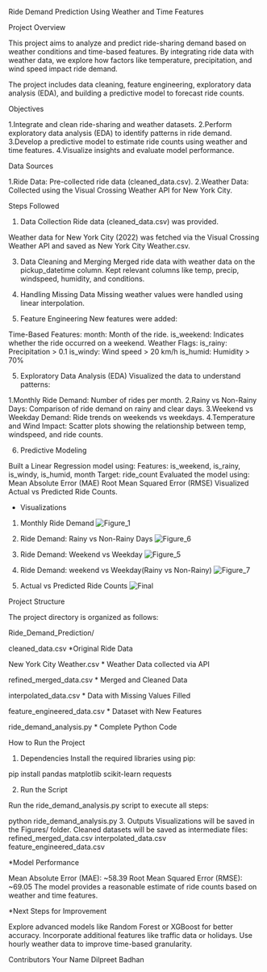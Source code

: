 Ride Demand Prediction Using Weather and Time Features

Project Overview

This project aims to analyze and predict ride-sharing demand based on weather conditions and time-based features. By integrating ride data with weather data, we explore how factors like temperature, precipitation, and wind speed impact ride demand.

The project includes data cleaning, feature engineering, exploratory data analysis (EDA), and building a predictive model to forecast ride counts.
 
Objectives

1.Integrate and clean ride-sharing and weather datasets.
2.Perform exploratory data analysis (EDA) to identify patterns in ride demand.
3.Develop a predictive model to estimate ride counts using weather and time features.
4.Visualize insights and evaluate model performance.

Data Sources

1.Ride Data: Pre-collected ride data (cleaned_data.csv).
2.Weather Data: Collected using the Visual Crossing Weather API for New York City.

Steps Followed

1. Data Collection
Ride data (cleaned_data.csv) was provided.

Weather data for New York City (2022) was fetched via the Visual Crossing Weather API and saved as New York City Weather.csv.

3. Data Cleaning and Merging
Merged ride data with weather data on the pickup_datetime column.
Kept relevant columns like temp, precip, windspeed, humidity, and conditions.

4. Handling Missing Data
Missing weather values were handled using linear interpolation.

5. Feature Engineering
New features were added:

Time-Based Features:
month: Month of the ride.
is_weekend: Indicates whether the ride occurred on a weekend.
Weather Flags:
is_rainy: Precipitation > 0.1
is_windy: Wind speed > 20 km/h
is_humid: Humidity > 70%

5. Exploratory Data Analysis (EDA)
Visualized the data to understand patterns:

  1.Monthly Ride Demand: Number of rides per month.
  2.Rainy vs Non-Rainy Days: Comparison of ride demand on rainy and clear days.
  3.Weekend vs Weekday Demand: Ride trends on weekends vs weekdays.
  4.Temperature and Wind Impact:
   Scatter plots showing the relationship between temp, windspeed, and ride counts.

6. Predictive Modeling
   
 Built a Linear Regression model using:
   Features: is_weekend, is_rainy, is_windy, is_humid, month
   Target: ride_count
 Evaluated the model using:
   Mean Absolute Error (MAE)
   Root Mean Squared Error (RMSE)
Visualized Actual vs Predicted Ride Counts.



* Visualizations
  
1. Monthly Ride Demand  ![Figure_1](https://github.com/user-attachments/assets/962d03ac-f348-43b1-901f-060f229fcfb1)

2. Ride Demand: Rainy vs Non-Rainy Days   ![Figure_6](https://github.com/user-attachments/assets/11c544be-7ece-447d-a74f-338dc4da3fec)

3. Ride Demand: Weekend vs Weekday  ![Figure_5](https://github.com/user-attachments/assets/10320f68-fa74-4795-bc0e-951bec8a9ee5)

4. Ride Demand: weekend vs Weekday(Rainy vs Non-Rainy)  ![Figure_7](https://github.com/user-attachments/assets/f7112a17-1b1b-41a7-8ef8-c19ec7caf3dd)
   
5. Actual vs Predicted Ride Counts   ![Final](https://github.com/user-attachments/assets/435fc950-8a7f-4e39-ab8e-3baf9bdf2a43)


Project Structure

The project directory is organized as follows:

 Ride_Demand_Prediction/

   cleaned_data.csv                 *Original Ride Data  
   
   New York City Weather.csv        * Weather Data collected via API
   
   refined_merged_data.csv          * Merged and Cleaned Data
   
   interpolated_data.csv            * Data with Missing Values Filled
   
   feature_engineered_data.csv      * Dataset with New Features
   
   ride_demand_analysis.py          * Complete Python Code


How to Run the Project
1. Dependencies
Install the required libraries using pip:

pip install pandas matplotlib scikit-learn requests

2. Run the Script

Run the ride_demand_analysis.py script to execute all steps:

 
python ride_demand_analysis.py
3. Outputs
Visualizations will be saved in the Figures/ folder.
Cleaned datasets will be saved as intermediate files:
refined_merged_data.csv
interpolated_data.csv
feature_engineered_data.csv


*Model Performance

Mean Absolute Error (MAE): ~58.39
Root Mean Squared Error (RMSE): ~69.05
The model provides a reasonable estimate of ride counts based on weather and time features.

*Next Steps for Improvement

Explore advanced models like Random Forest or XGBoost for better accuracy.
Incorporate additional features like traffic data or holidays.
Use hourly weather data to improve time-based granularity.

Contributors
Your Name Dilpreet Badhan
